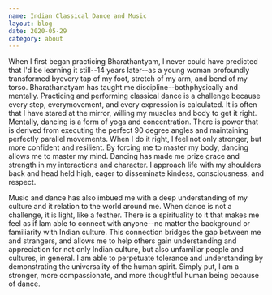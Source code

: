 ```yaml
---
name: Indian Classical Dance and Music
layout: blog
date: 2020-05-29
category: about
---
```

When I first began practicing Bharathantyam, I never could have predicted that I'd be learning it still--14 years later--as a young woman profoundly transformed byevery tap of my foot, stretch of my arm, and bend of my torso. Bharathanatyam has taught me discipline--bothphysically and mentally. Practicing and performing classical dance is a challenge because every step, everymovement, and every expression is calculated. It is often that I have stared at the mirror, willing my muscles and body to get it right. Mentally, dancing is a form of yoga and concentration. There is power that is derived from executing the perfect 90 degree angles and maintaining perfectly parallel movements. When I do it right, I feel not only stronger, but more confident and resilient. By forcing me to master my body, dancing allows me to master my mind. Dancing has made me prize grace and strength in my interactions and character. I approach life with my shoulders back and head held high, eager to disseminate kindess, consciousness, and respect.

Music and dance has also imbued me with a deep understanding of my culture and it relation to the world around me. When dance is not a challenge, it is light, like a feather. There is a spirituality to it that makes me feel as if Iam able to connect with anyone--no matter the background or familiarity with Indian culture. This connection bridges the gap between me and strangers, and allows me to help others gain understanding and appreciation for not only Indian culture, but also unfamiliar people and cultures, in general. I am able to perpetuate tolerance and understanding by demonstrating the universality of the human spirit. Simply put, I am a stronger, more compassionate, and more thoughtful human being because of dance.